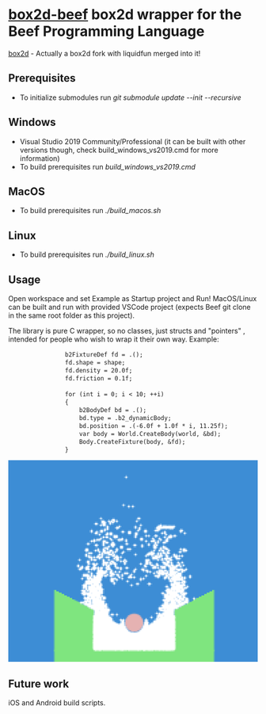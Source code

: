# [box2d-beef](https://github.com/jazzbre/box2d-beef) box2d wrapper for the Beef Programming Language

[box2d](https://github.com/jazzbre/box2d) - Actually a box2d fork with liquidfun merged into it!

## Prerequisites
- To initialize submodules run *git submodule update --init --recursive*

## Windows
- Visual Studio 2019 Community/Professional (it can be built with other versions though, check build_windows_vs2019.cmd for more information)
- To build prerequisites run *build_windows_vs2019.cmd*

## MacOS
- To build prerequisites run *./build_macos.sh*

## Linux
- To build prerequisites run *./build_linux.sh*


## Usage
Open workspace and set Example as Startup project and Run!
MacOS/Linux can be built and run with provided VSCode project (expects Beef git clone in the same root folder as this project).

The library is pure C wrapper, so no classes, just structs and "pointers" , intended for people who wish to wrap it their own way.
Example:
```
				b2FixtureDef fd = .();
				fd.shape = shape;
				fd.density = 20.0f;
				fd.friction = 0.1f;

				for (int i = 0; i < 10; ++i)
				{
					b2BodyDef bd = .();
					bd.type = .b2_dynamicBody;
					bd.position = .(-6.0f + 1.0f * i, 11.25f);
					var body = World.CreateBody(world, &bd);
					Body.CreateFixture(body, &fd);
				}
```

![](screenshot.png)

## Future work
iOS and Android build scripts.
